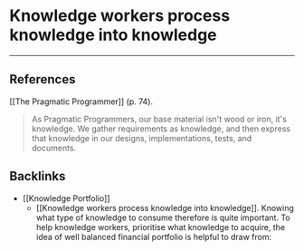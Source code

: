 # Knowledge workers process knowledge into knowledge

---
## References
[[The Pragmatic Programmer]] (p. 74).
> As Pragmatic Programmers, our base material isn't wood or iron, it's knowledge. We gather requirements as knowledge, and then express that knowledge in our designs, implementations, tests, and documents.

## Backlinks
* [[Knowledge Portfolio]]
	* [[Knowledge workers process knowledge into knowledge]]. Knowing what type of knowledge to consume therefore is quite important. To help knowledge workers, prioritise what knowledge to acquire, the idea of well balanced financial portfolio is helpful to draw from:

<!-- #evergreen -->

<!-- {BearID:A1BBB9CE-27B3-47B0-B38F-C68B801E0BDA-91861-00001233B701C801} -->
